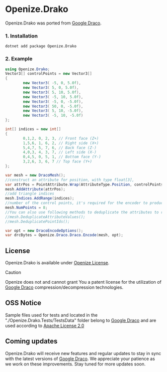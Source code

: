 # Openize.Drako


Openize.Drako was ported from [Google Draco](https://github.com/google/draco).


### 1. Installation

```
dotnet add package Openize.Drako
```


### 2. Example

```csharp
using Openize.Drako;
Vector3[] controlPoints = new Vector3[]
{
        new Vector3( -5, 0, 5.0f),
        new Vector3( 5, 0, 5.0f),
        new Vector3( 5, 10, 5.0f),
        new Vector3( -5, 10, 5.0f),
        new Vector3( -5, 0, -5.0f),
        new Vector3( 50, 0, -5.0f),
        new Vector3( 5, 10, -5.0f),
        new Vector3( -5, 10, -5.0f)
};

int[] indices = new int[]
{
        0,1,2, 0, 2, 3, // Front face (Z+)
        1,5,6, 1, 6, 2, // Right side (X+)
        5,4,7, 5, 7, 6, // Back face (Z-)
        4,0,3, 4, 3, 7, // Left side (X-)
        0,4,5, 0, 5, 1, // Bottom face (Y-)
        3,2,6, 3, 6, 7 // Top face (Y+)
};

var mesh = new DracoMesh();
//construct an attribute for position, with type float[3], 
var attrPos = PointAttribute.Wrap(AttributeType.Position, controlPoints);
mesh.AddAttribute(attrPos);
//add triangle indices
mesh.Indices.AddRange(indices);
//number of the control points, it's required for the encoder to produce correct result.
mesh.NumPoints = 8;
//You can also use following methods to deduplicate the attributes to reduce the file size
//mesh.DeduplicateAttributeValues();
//mesh.DeduplicatePointIds();

var opt = new DracoEncodeOptions();
var drcBytes = Openize.Draco.Draco.Encode(mesh, opt);
```

## License
Openize.Drako is available under [Openize License](LICENSE).
> [!CAUTION]
> Openize does not and cannot grant You a patent license for the utilization of [Google Draco](https://github.com/google/draco) compression/decompression technologies.

## OSS Notice
Sample files used for tests and located in the "./Openize.Drako.Tests/TestsData" folder belong to [Google Draco](https://github.com/google/draco) and are used according to [Apache License 2.0](https://github.com/google/draco/blob/main/LICENSE)


## Coming updates
Openize.Drako will receive new features and regular updates to stay in sync with the latest versions of [Google Draco](https://github.com/google/draco). We appreciate your patience as we work on these improvements. Stay tuned for more updates soon.

